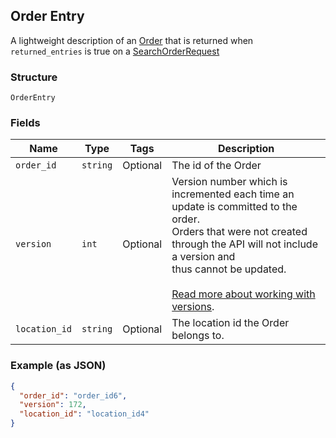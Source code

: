 ## Order Entry

A lightweight description of an [Order](#type-order) that is returned when `returned_entries` is true on a
[SearchOrderRequest](#type-searchorderrequest)

### Structure

`OrderEntry`

### Fields

| Name | Type | Tags | Description |
|  --- | --- | --- | --- |
| `order_id` | `string` | Optional | The id of the Order |
| `version` | `int` | Optional | Version number which is incremented each time an update is committed to the order.<br>Orders that were not created through the API will not include a version and<br>thus cannot be updated.<br><br>[Read more about working with versions](https://developer.squareup.com/docs/orders-api/manage-orders#update-orders). |
| `location_id` | `string` | Optional | The location id the Order belongs to. |

### Example (as JSON)

```json
{
  "order_id": "order_id6",
  "version": 172,
  "location_id": "location_id4"
}
```

